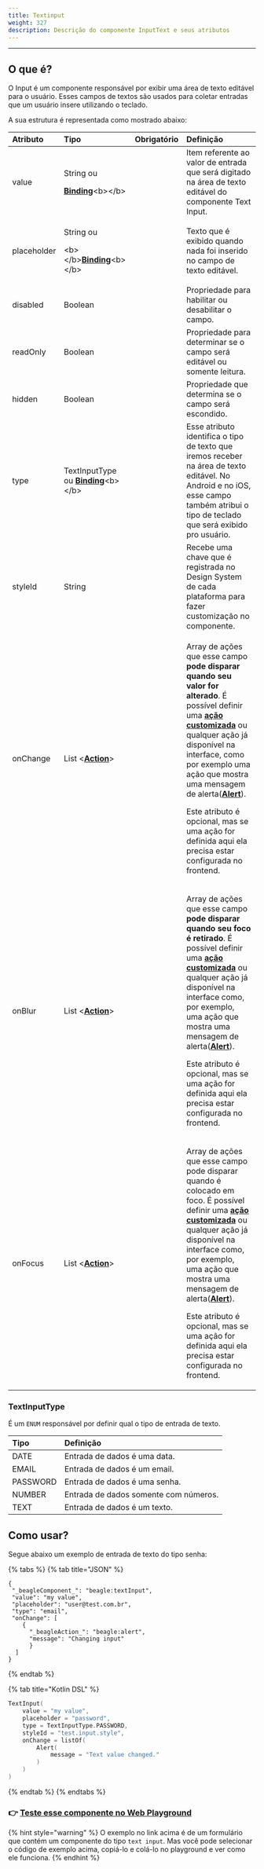 ```yaml
---
title: Textinput
weight: 327
description: Descrição do componente InputText e seus atributos
---
```


---

## O que é?

O Input é um componente responsável por exibir uma área de texto editável para o usuário. Esses campos de textos são usados para coletar entradas que um usuário insere utilizando o teclado. 

A sua estrutura é representada como mostrado abaixo: 

<table>
  <thead>
    <tr>
      <th style="text-align:left"><b>Atributo</b>
      </th>
      <th style="text-align:left"><b>Tipo</b>
      </th>
      <th style="text-align:center">Obrigat&#xF3;rio</th>
      <th style="text-align:left"><b>Defini&#xE7;&#xE3;o</b>
      </th>
    </tr>
  </thead>
  <tbody>
    <tr>
      <td style="text-align:left">value</td>
      <td style="text-align:left">
        <p>String ou</p>
        <p><a href="../../contexto/#bindings"><b>Binding</b></a>&lt;b&gt;&lt;/b&gt;</p>
      </td>
      <td style="text-align:center"></td>
      <td style="text-align:left">Item referente ao valor de entrada que ser&#xE1; digitado na &#xE1;rea
        de texto edit&#xE1;vel do componente Text Input.</td>
    </tr>
    <tr>
      <td style="text-align:left">placeholder</td>
      <td style="text-align:left">
        <p>String ou</p>
        <p>&lt;b&gt;&lt;/b&gt;<a href="../../contexto/#bindings"><b>Binding</b></a>&lt;b&gt;&lt;/b&gt;</p>
      </td>
      <td style="text-align:center"></td>
      <td style="text-align:left">Texto que &#xE9; exibido quando nada foi inserido no campo de texto edit&#xE1;vel.</td>
    </tr>
    <tr>
      <td style="text-align:left">disabled</td>
      <td style="text-align:left">Boolean</td>
      <td style="text-align:center"></td>
      <td style="text-align:left">Propriedade para habilitar ou desabilitar o campo.</td>
    </tr>
    <tr>
      <td style="text-align:left">readOnly</td>
      <td style="text-align:left">Boolean</td>
      <td style="text-align:center"></td>
      <td style="text-align:left">Propriedade para determinar se o campo ser&#xE1; edit&#xE1;vel ou somente
        leitura.</td>
    </tr>
    <tr>
      <td style="text-align:left">hidden</td>
      <td style="text-align:left">Boolean</td>
      <td style="text-align:center"></td>
      <td style="text-align:left">Propriedade que determina se o campo ser&#xE1; escondido.</td>
    </tr>
    <tr>
      <td style="text-align:left">type</td>
      <td style="text-align:left">TextInputType ou <a href="../../contexto/#bindings"><b>Binding</b></a>&lt;b&gt;&lt;/b&gt;</td>
      <td
      style="text-align:center"></td>
        <td style="text-align:left">Esse atributo identifica o tipo de texto que iremos receber na &#xE1;rea
          de texto edit&#xE1;vel. No Android e no iOS, esse campo tamb&#xE9;m atribui
          o tipo de teclado que ser&#xE1; exibido pro usu&#xE1;rio.</td>
    </tr>
    <tr>
      <td style="text-align:left">styleId</td>
      <td style="text-align:left">String</td>
      <td style="text-align:center"></td>
      <td style="text-align:left">Recebe uma chave que &#xE9; registrada no Design System de cada plataforma
        para fazer customiza&#xE7;&#xE3;o no componente.</td>
    </tr>
    <tr>
      <td style="text-align:left">onChange</td>
      <td style="text-align:left">List &lt;<a href="../../api-acoes/"><b>Action</b></a>&gt;</td>
      <td style="text-align:center"></td>
      <td style="text-align:left">
        <p>Array de a&#xE7;&#xF5;es que esse campo <b>pode disparar quando seu valor for alterado</b>.
          &#xC9; poss&#xED;vel definir uma <a href="../../../features/criando-sua-acao-customizada.md"><b>a&#xE7;&#xE3;o customizada</b></a><b> </b>ou
          qualquer a&#xE7;&#xE3;o j&#xE1; dispon&#xED;vel na interface, como por
          exemplo uma a&#xE7;&#xE3;o que mostra uma mensagem de alerta(<a href="../../api-acoes/alert.md"><b>Alert</b></a>).</p>
        <p></p>
        <p>Este atributo &#xE9; opcional, mas se uma a&#xE7;&#xE3;o for definida
          aqui ela precisa estar configurada no frontend.</p>
      </td>
    </tr>
    <tr>
      <td style="text-align:left">onBlur</td>
      <td style="text-align:left">List &lt;<a href="../../api-acoes/"><b>Action</b></a>&gt;</td>
      <td style="text-align:center"></td>
      <td style="text-align:left">
        <p>Array de a&#xE7;&#xF5;es que esse campo <b>pode disparar quando seu foco &#xE9; retirado</b>.
          &#xC9; poss&#xED;vel definir uma <a href="../../../features/criando-sua-acao-customizada.md"><b>a&#xE7;&#xE3;o customizada</b></a><b> </b>ou
          qualquer a&#xE7;&#xE3;o j&#xE1; dispon&#xED;vel na interface como, por
          exemplo, uma a&#xE7;&#xE3;o que mostra uma mensagem de alerta(<a href="../../api-acoes/alert.md"><b>Alert</b></a>).</p>
        <p></p>
        <p>Este atributo &#xE9; opcional, mas se uma a&#xE7;&#xE3;o for definida
          aqui ela precisa estar configurada no frontend.</p>
      </td>
    </tr>
    <tr>
      <td style="text-align:left">onFocus</td>
      <td style="text-align:left">List &lt;<a href="../../api-acoes/"><b>Action</b></a>&gt;</td>
      <td style="text-align:center"></td>
      <td style="text-align:left">
        <p>Array de a&#xE7;&#xF5;es que esse campo pode disparar quando &#xE9; colocado
          em foco. &#xC9; poss&#xED;vel definir uma <a href="../../../features/criando-sua-acao-customizada.md"><b>a&#xE7;&#xE3;o customizada</b></a><b> </b>ou
          qualquer a&#xE7;&#xE3;o j&#xE1; dispon&#xED;vel na interface como, por
          exemplo, uma a&#xE7;&#xE3;o que mostra uma mensagem de alerta(<a href="../../api-acoes/alert.md"><b>Alert</b></a>).</p>
        <p></p>
        <p>Este atributo &#xE9; opcional, mas se uma a&#xE7;&#xE3;o for definida
          aqui ela precisa estar configurada no frontend.</p>
      </td>
    </tr>
  </tbody>
</table>

### TextInputType

É um `ENUM` responsável por definir qual o tipo de entrada de texto.

| Tipo | Definição |
| :--- | :--- |
| DATE | Entrada de dados é uma data. |
| EMAIL | Entrada de dados é um email. |
| PASSWORD | Entrada de dados é uma senha. |
| NUMBER | Entrada de dados somente com números. |
| TEXT | Entrada de dados é um texto. |

## Como usar?

Segue abaixo um exemplo de entrada de texto do tipo senha:

{% tabs %}
{% tab title="JSON" %}
```text
{
 "_beagleComponent_": "beagle:textInput",
 "value": "my value",
 "placeholder": "user@test.com.br",
 "type": "email",
 "onChange": [
    {
      "_beagleAction_": "beagle:alert",
      "message": "Changing input"
      }
  ]
}
```
{% endtab %}

{% tab title="Kotlin DSL" %}
```kotlin
TextInput(
    value = "my value", 
    placeholder = "password", 
    type = TextInputType.PASSWORD, 
    styleId = "test.input.style",
    onChange = listOf(
        Alert(
            message = "Text value changed."
        )
    )
)
```
{% endtab %}
{% endtabs %}

### 👉 [Teste esse componente no Web Playground](https://beagle-playground.netlify.app/#/demo/default-components/simpleform.json)

{% hint style="warning" %}
O exemplo no link acima é de um formulário que contém um componente do tipo `text input`. Mas você pode selecionar o código de exemplo acima, copiá-lo e colá-lo no playground e ver como ele funciona.
{% endhint %}
